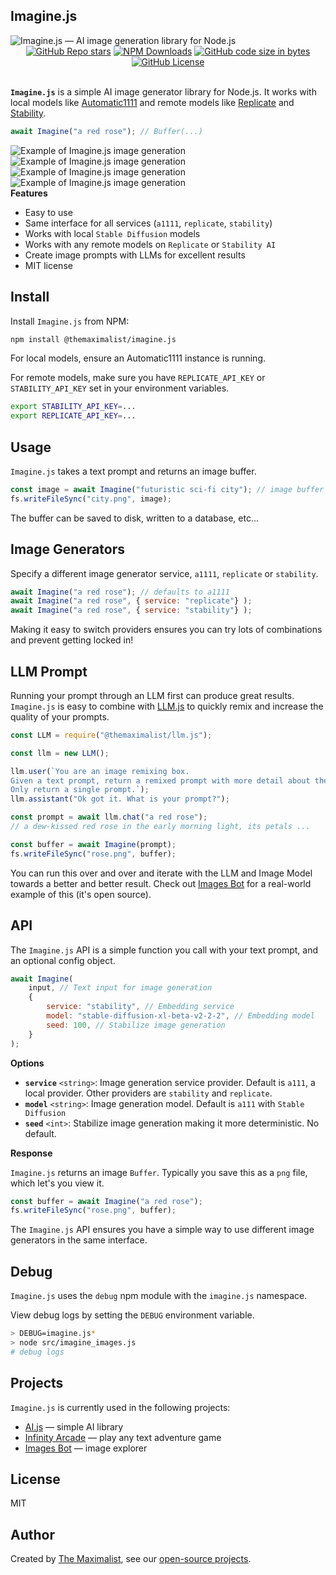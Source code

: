 ## Imagine.js

<img src="public/logo.png" alt="Imagine.js — AI image generation library for Node.js" class="logo" />

<div class="badges" style="text-align: center;">
<a href="https://github.com/themaximal1st/imagine.js"><img alt="GitHub Repo stars" src="https://img.shields.io/github/stars/themaximal1st/imagine.js"></a>
<a href="https://www.npmjs.com/package/@themaximalist/imagine.js"><img alt="NPM Downloads" src="https://img.shields.io/npm/dt/%40themaximalist%2Fimagine.js"></a>
<a href="https://github.com/themaximal1st/imagine.js"><img alt="GitHub code size in bytes" src="https://img.shields.io/github/languages/code-size/themaximal1st/imagine.js"></a>
<a href="https://github.com/themaximal1st/imagine.js"><img alt="GitHub License" src="https://img.shields.io/github/license/themaximal1st/imagine.js"></a>
</div>
<br />

**`Imagine.js`** is a simple AI image generator library for Node.js. It works with local models like [Automatic1111](https://github.com/AUTOMATIC1111/stable-diffusion-webui) and remote models like [Replicate](https://replicate.com/) and [Stability](https://stability.ai/).

```javascript
await Imagine("a red rose"); // Buffer(...)
```


<div class="images" style="float: left">
<img src="public/image1.png" alt="Example of Imagine.js image generation" /> <img src="public/image2.png" alt="Example of Imagine.js image generation" /> <img src="public/image3.png" alt="Example of Imagine.js image generation" /> <img src="public/image4.png" alt="Example of Imagine.js image generation" />
</div>

**Features**

- Easy to use
- Same interface for all services (`a1111`, `replicate`, `stability`)
- Works with local `Stable Diffusion` models
- Works with any remote models on `Replicate` or `Stability AI`
- Create image prompts with LLMs for excellent results
- MIT license


## Install

Install `Imagine.js` from NPM:

```bash
npm install @themaximalist/imagine.js
```

For local models, ensure an Automatic1111 instance is running.

For remote models, make sure you have `REPLICATE_API_KEY` or `STABILITY_API_KEY` set in your environment variables.

```bash
export STABILITY_API_KEY=...
export REPLICATE_API_KEY=...
```

## Usage

`Imagine.js` takes a text prompt and returns an image buffer.

```javascript
const image = await Imagine("futuristic sci-fi city"); // image buffer
fs.writeFileSync("city.png", image);
```

The buffer can be saved to disk, written to a database, etc...

## Image Generators

Specify a different image generator service, `a1111`, `replicate` or `stability`.

```javascript
await Imagine("a red rose"); // defaults to a1111
await Imagine("a red rose", { service: "replicate"} );
await Imagine("a red rose", { service: "stability"} );
```

Making it easy to switch providers ensures you can try lots of combinations and prevent getting locked in!

## LLM Prompt

Running your prompt through an LLM first can produce great results. `Imagine.js` is easy to combine with [LLM.js](https://llmjs.themaximalist.com) to quickly remix and increase the quality of your prompts.

```javascript
const LLM = require("@themaximalist/llm.js");

const llm = new LLM();

llm.user(`You are an image remixing box.
Given a text prompt, return a remixed prompt with more detail about the properties and qualities of a scene.
Only return a single prompt.`);
llm.assistant("Ok got it. What is your prompt?");

const prompt = await llm.chat("a red rose");
// a dew-kissed red rose in the early morning light, its petals ...

const buffer = await Imagine(prompt);
fs.writeFileSync("rose.png", buffer);
```

You can run this over and over and iterate with the LLM and Image Model towards a better and better result. Check out [Images Bot](https://imagesbot.com) for a real-world example of this (it's open source).

## API

The `Imagine.js` API is a simple function you call with your text prompt, and an optional config object.


```javascript
await Imagine(
    input, // Text input for image generation
    {
        service: "stability", // Embedding service
        model: "stable-diffusion-xl-beta-v2-2-2", // Embedding model
        seed: 100, // Stabilize image generation
    }
);
```

**Options**

* **`service`** `<string>`: Image generation service provider. Default is `a111`, a local provider. Other providers are `stability` and `replicate`.
* **`model`** `<string>`: Image generation model. Default is `a111` with `Stable Diffusion`
* **`seed`** `<int>`: Stabilize image generation making it more deterministic. No default.

**Response**

`Imagine.js` returns an image `Buffer`. Typically you save this as a `png` file, which let's you view it.

```javascript
const buffer = await Imagine("a red rose");
fs.writeFileSync("rose.png", buffer);
```

The `Imagine.js` API ensures you have a simple way to use different image generators in the same interface.

## Debug

`Imagine.js` uses the `debug` npm module with the `imagine.js` namespace.

View debug logs by setting the `DEBUG` environment variable.

```bash
> DEBUG=imagine.js*
> node src/imagine_images.js
# debug logs
```



## Projects

`Imagine.js` is currently used in the following projects:

-   [AI.js](https://aijs.themaximalist.com) — simple AI library
-   [Infinity Arcade](https://infinityarcade.com) — play any text adventure game
-   [Images Bot](https://imagesbot.com) — image explorer

## License

MIT


## Author

Created by [The Maximalist](https://twitter.com/themaximal1st), see our [open-source projects](https://themaximalist.com/products).


